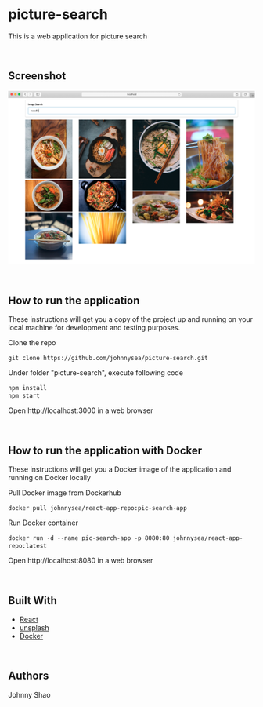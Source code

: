 # picture-search
This is a web application for picture search

<br/>

## Screenshot
![picture](pic/homepage.png)

<br/>


## How to run the application
These instructions will get you a copy of the project up and running on your local machine for development and testing purposes.

Clone the repo
```
git clone https://github.com/johnnysea/picture-search.git
```

Under folder "picture-search", execute following code
```
npm install
npm start
```

Open http://localhost:3000 in a web browser

<br/>


## How to run the application with Docker
These instructions will get you a Docker image of the application and running on Docker locally

Pull Docker image from Dockerhub
```
docker pull johnnysea/react-app-repo:pic-search-app
```

Run Docker container
```
docker run -d --name pic-search-app -p 8080:80 johnnysea/react-app-repo:latest
```


Open http://localhost:8080 in a web browser

<br/>


## Built With
* [React](https://reactjs.org/) 
* [unsplash](https://api.unsplash.com/)
* [Docker](https://www.docker.com/)

<br/>

## Authors

Johnny Shao